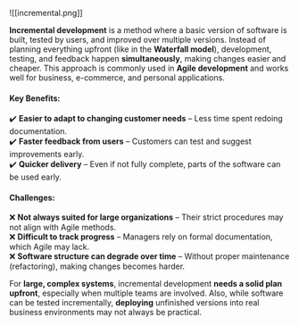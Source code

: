 ![[incremental.png]]

**Incremental development** is a method where a basic version of software is built, tested by users, and improved over multiple versions. Instead of planning everything upfront (like in the **Waterfall model**), development, testing, and feedback happen **simultaneously**, making changes easier and cheaper. This approach is commonly used in **Agile development** and works well for business, e-commerce, and personal applications.

#### **Key Benefits:**

✔️ **Easier to adapt to changing customer needs** – Less time spent redoing documentation.  
✔️ **Faster feedback from users** – Customers can test and suggest improvements early.  
✔️ **Quicker delivery** – Even if not fully complete, parts of the software can be used early.

#### **Challenges:**

❌ **Not always suited for large organizations** – Their strict procedures may not align with Agile methods.  
❌ **Difficult to track progress** – Managers rely on formal documentation, which Agile may lack.  
❌ **Software structure can degrade over time** – Without proper maintenance (refactoring), making changes becomes harder.

For **large, complex systems**, incremental development **needs a solid plan upfront**, especially when multiple teams are involved. Also, while software can be tested incrementally, **deploying** unfinished versions into real business environments may not always be practical.